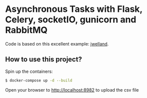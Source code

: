 # Asynchronous Tasks with Flask, Celery, socketIO, gunicorn and RabbitMQ

Code is based on this excellent example:  [jwelland](https://github.com/jwhelland/flask-socketio-celery-example/tree/master). 

## How to use this project?

Spin up the containers:

```sh
$ docker-compose up -d --build
```

Open your browser to [http://localhost:8982](http://localhost:8982) to upload the csv file 



